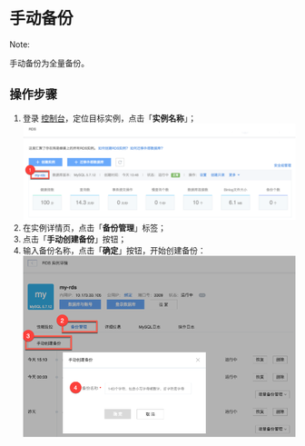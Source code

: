 # 手动备份

<span>Note:</span><div class="alertContent">手动备份为全量备份。</div>

## 操作步骤

1. 登录 [控制台](https://c.163.com/dashboard#/m/rds/)，定位目标实例，点击「**实例名称**」；
![](../../image/使用指南-实例-点击名称.png)
2. 在实例详情页，点击「**备份管理**」标签；
3. 点击「**手动创建备份**」按钮；
4. 输入备份名称，点击「**确定**」按钮，开始创建备份：
![](../../image/使用指南-备份与恢复-手动备份.png)